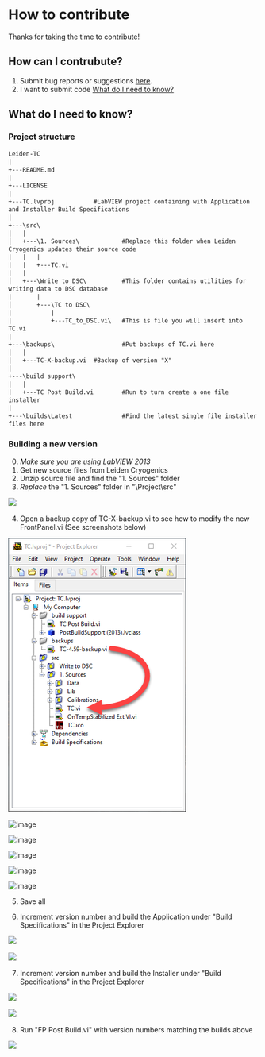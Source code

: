 # How to contribute

Thanks for taking the time to contribute!

## How can I contrubute?

1. Submit bug reports or suggestions [here](https://github.com/levylabpitt/Leiden-FP/issues).
2. I want to submit code [What do I need to know?](#What-do-I-need-to-know)

## What do I need to know?

### Project structure

```
Leiden-TC
|
+---README.md
|
+---LICENSE
|
+---TC.lvproj           #LabVIEW project containing with Application and Installer Build Specifications
|
+---\src\
|   |
│   +---\1. Sources\            #Replace this folder when Leiden Cryogenics updates their source code
|   |   |
|   |   +---TC.vi
|   |   
│   +---\Write to DSC\          #This folder contains utilities for writing data to DSC database
|       |
│       +---\TC to DSC\     
|           |
|           +---TC_to_DSC.vi\   #This is file you will insert into TC.vi
| 
+---\backups\                   #Put backups of TC.vi here
|   |
|   +---TC-X-backup.vi  #Backup of version "X"
|
+---\build support\             
|   |
|   +---TC Post Build.vi        #Run to turn create a one file installer
|
+---\builds\Latest              #Find the latest single file installer files here

```

### Building a new version

0. *Make sure you are using LabVIEW 2013*
1. Get new source files from Leiden Cryogenics
2. Unzip source file and find the "1. Sources" folder
3. *Replace* the "1. Sources" folder in "\Project\src\"

![](images/TC/TC-Copy-1-Sources.gif)

4. Open a backup copy of TC-X-backup.vi to see how to modify the new FrontPanel.vi (See screenshots below)

![](images/TC/TC-Project-Explorer-1.png)

![image](https://github.com/user-attachments/assets/5a9b42cc-a7d6-4bd3-be39-461343f0f81d)

![image](https://github.com/user-attachments/assets/94a273dc-f8cf-4656-a05f-664b078ace0b)

![image](https://github.com/user-attachments/assets/37e934e8-2464-410f-ba33-52a30b7a5516)

![image](https://github.com/user-attachments/assets/3b2a4780-8915-474c-a31b-74b281ce7342)

![image](https://github.com/user-attachments/assets/6eb5154f-8744-4f2a-88a8-c388ced94bb4)

5. Save all

6. Increment version number and build the Application under "Build Specifications" in the Project Explorer

![](images/TC/TC-Build-Application-Version.gif)

![](images/TC/TC-Build-Application-Build.gif)

7. Increment version number and build the Installer under "Build Specifications" in the Project Explorer

![](images/TC/TC-Build-Installer-Version.gif)

![](images/TC/TC-Build-Installer-Build.gif)

8. Run "FP Post Build.vi" with version numbers matching the builds above

![](images/TC/TC-Post-Build.gif)

